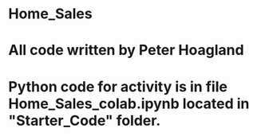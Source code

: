 # Home_Sales
# All code written by Peter Hoagland
# Python code for activity is in file Home_Sales_colab.ipynb located in "Starter_Code" folder.
